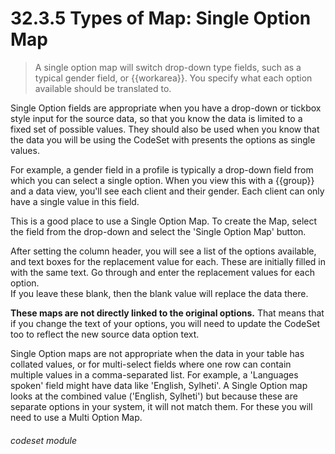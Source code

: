 # 32.3.5 Types of Map: Single Option Map

> A single option map will switch drop-down type fields, such as a typical gender field, or {{workarea}}.  You specify what each option available should be translated to.

Single Option fields are appropriate when you have a drop-down or tickbox style input for the source data, so that you
know the data is limited to a fixed set of possible values.  They should also be used when you know that the data you
will be using the CodeSet with presents the options as single values.

For example, a gender field in a profile is typically a drop-down field from which you can select a single option.
When you view this with a {{group}} and a data view, you'll see each client and their gender.  Each client can only have
a single value in this field.

This is a good place to use a Single Option Map.  To create the Map, select the field from the drop-down and select 
the 'Single Option Map' button.

After setting the column header, you will see a list of the options available, and text boxes for the replacement value
for each.  These are initially filled in with the same text.  Go through and enter the replacement values for each option.  
If you leave these blank, then the blank value will replace the data there.

**These maps are not directly linked to the original options.**  That means that if you change the text of your options, you
will need to update the CodeSet too to reflect the new source data option text.

Single Option maps are not appropriate when the data in your table has collated values, or for multi-select fields where 
one row can contain multiple values in a comma-separated list.  For example, a 'Languages spoken' field might have data
like 'English, Sylheti'.  A Single Option map looks at the combined value ('English, Sylheti') but because these are 
separate options in your system, it will not match them.  For these you will need to use a Multi Option Map.


###### codeset module